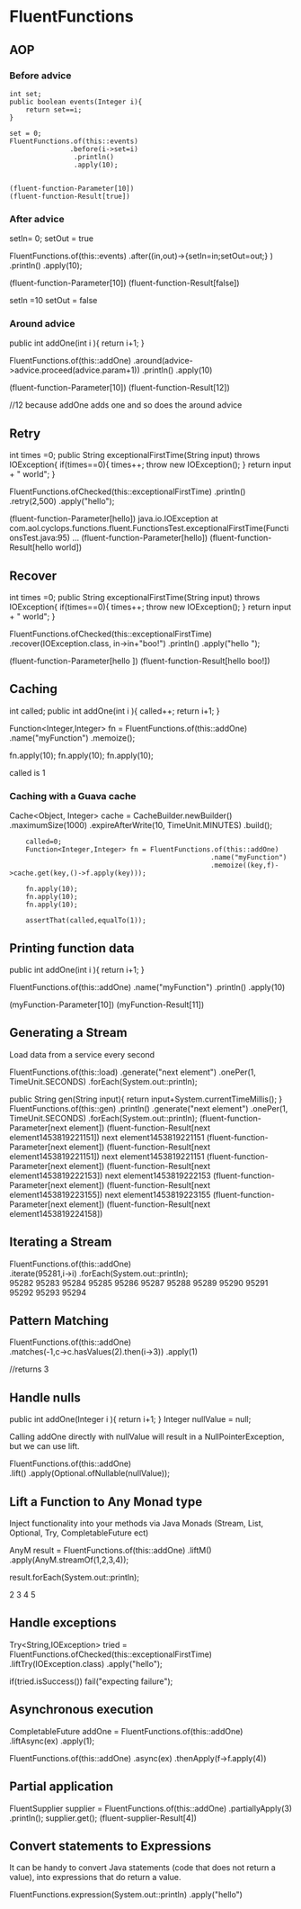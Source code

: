 
# FluentFunctions

## AOP

### Before advice 

    int set;
    public boolean events(Integer i){
        return set==i;
    }
    
    set = 0;
    FluentFunctions.of(this::events)
                   .before(i->set=i)
                    .println()
                    .apply(10);
    
    
    (fluent-function-Parameter[10])
    (fluent-function-Result[true])
    
### After advice  


setIn= 0;
setOut = true

FluentFunctions.of(this::events)
               .after((in,out)->{setIn=in;setOut=out;} )
               .println()
               .apply(10);
               
(fluent-function-Parameter[10])
(fluent-function-Result[false])

setIn =10
setOut = false               

### Around advice

public int addOne(int i ){
        return i+1;
}

FluentFunctions.of(this::addOne)
                       .around(advice->advice.proceed(advice.param+1))
                       .println()
                       .apply(10)
 
(fluent-function-Parameter[10])
(fluent-function-Result[12])
                       
//12 because addOne adds one and so does the around advice
   
## Retry

int times =0;
public String exceptionalFirstTime(String input) throws IOException{
        if(times==0){
            times++;
            throw new IOException();
        }
        return input + " world"; 
}
    
FluentFunctions.ofChecked(this::exceptionalFirstTime)
                       .println()
                       .retry(2,500)
                       .apply("hello");   

(fluent-function-Parameter[hello])
java.io.IOException
    at com.aol.cyclops.functions.fluent.FunctionsTest.exceptionalFirstTime(FunctionsTest.java:95)
   ...
(fluent-function-Parameter[hello])
(fluent-function-Result[hello world])

          
## Recover

int times =0;
public String exceptionalFirstTime(String input) throws IOException{
        if(times==0){
            times++;
            throw new IOException();
        }
        return input + " world"; 
}

FluentFunctions.ofChecked(this::exceptionalFirstTime)
                        .recover(IOException.class, in->in+"boo!")
                        .println()
                        .apply("hello ");   
                        
(fluent-function-Parameter[hello ])
(fluent-function-Result[hello boo!])                               
                       
## Caching

int called;
public int addOne(int i ){
        called++;
       return i+1;
}

Function<Integer,Integer> fn = FluentFunctions.of(this::addOne)
                                              .name("myFunction")
                                              .memoize();

fn.apply(10);
fn.apply(10);
fn.apply(10);

called is 1

### Caching with a Guava cache

Cache<Object, Integer> cache = CacheBuilder.newBuilder()
                   .maximumSize(1000)
                   .expireAfterWrite(10, TimeUnit.MINUTES)
                   .build();

        called=0;
        Function<Integer,Integer> fn = FluentFunctions.of(this::addOne)
                                                      .name("myFunction")
                                                      .memoize((key,f)->cache.get(key,()->f.apply(key)));
        
        fn.apply(10);
        fn.apply(10);
        fn.apply(10);
        
        assertThat(called,equalTo(1));
        
## Printing function data

public int addOne(int i ){
        return i+1;
}
    
FluentFunctions.of(this::addOne)
               .name("myFunction")
               .println()
               .apply(10)
               
(myFunction-Parameter[10])
(myFunction-Result[11])

## Generating a Stream

Load data from a service every second

FluentFunctions.of(this::load)
               .generate("next element")
               .onePer(1, TimeUnit.SECONDS)
               .forEach(System.out::println);
               
public String gen(String input){
        return input+System.currentTimeMillis();
    }
FluentFunctions.of(this::gen)
               .println()
               .generate("next element")
               .onePer(1, TimeUnit.SECONDS)
               .forEach(System.out::println);
(fluent-function-Parameter[next element])
(fluent-function-Result[next element1453819221151])
next element1453819221151
(fluent-function-Parameter[next element])
(fluent-function-Result[next element1453819221151])
next element1453819221151
(fluent-function-Parameter[next element])
(fluent-function-Result[next element1453819222153])
next element1453819222153
(fluent-function-Parameter[next element])
(fluent-function-Result[next element1453819223155])
next element1453819223155
(fluent-function-Parameter[next element])
(fluent-function-Result[next element1453819224158])
               
## Iterating a Stream

FluentFunctions.of(this::addOne)    
                        .iterate(95281,i->i)
                        .forEach(System.out::println);  
95282
95283
95284
95285
95286
95287
95288
95289
95290
95291
95292
95293
95294     

## Pattern Matching

FluentFunctions.of(this::addOne)    
                       .matches(-1,c->c.hasValues(2).then(i->3))
                       .apply(1)    
                       
//returns 3  

## Handle nulls



public int addOne(Integer i ){
        return i+1;
}
Integer nullValue = null;

Calling addOne directly with nullValue will result in a NullPointerException, but we can use lift.


FluentFunctions.of(this::addOne)    
               .lift()
               .apply(Optional.ofNullable(nullValue)); 
               
## Lift a Function to Any Monad type

Inject functionality into your methods via Java Monads (Stream, List, Optional, Try, CompletableFuture ect)

AnyM<Integer> result = FluentFunctions.of(this::addOne) 
                                              .liftM()
                                              .apply(AnyM.streamOf(1,2,3,4));
        
result.forEach(System.out::println);

2
3
4
5

## Handle exceptions

Try<String,IOException> tried = FluentFunctions.ofChecked(this::exceptionalFirstTime)   
                                                       .liftTry(IOException.class)
                                                       .apply("hello");               
        
if(tried.isSuccess())
     fail("expecting failure");
     
## Asynchronous execution

CompletableFuture<Integer> addOne = FluentFunctions.of(this::addOne)
                                                   .liftAsync(ex)
                                                   .apply(1);
                                                   
FluentFunctions.of(this::addOne)
                        .async(ex)
                        .thenApply(f->f.apply(4)) 
                        
## Partial application

FluentSupplier<Integer> supplier = FluentFunctions.of(this::addOne)
                                                          .partiallyApply(3)
                                                          .println();
supplier.get(); 
(fluent-supplier-Result[4])    

## Convert statements to Expressions

It can be handy to convert Java statements (code that does not return a value), into expressions that do return a value.

FluentFunctions.expression(System.out::println)
                       .apply("hello")                                                                          